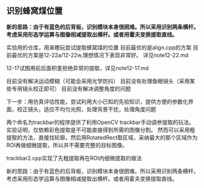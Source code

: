 ## 识别蜂窝煤位置
**新的思路：由于有蓝色的后背板，识别模块本身很困难。所以采用识别两条横杆。考虑采用形态学运算与图像相减提取出横杆。或者用霍夫变换提取直线。**

实验用的仓库，用来瞎玩尝试提取蜂窝煤的位置
目前最优的是align.cpp的方案
目前最优的方案是12-22a/12-22w,理想情况下表现非常好。
详见note12-22.md

12-17试图用前后面积差拒绝异常的提取，详见note12-17.md

目前没有解决运动模糊（可能会采用光学防抖）
目前没有处理鱼眼镜头（采用某些专用镜头校正即可）
目前没有解决调整角度的问题

下一步：用仿真评估性能，尝试利用大小已知的先验知识，提供方便的参数化界面，校正镜头，适应不均匀光照，处理背景干扰，处理角度问题

两个命名为trackbar的程序提供了利用OpenCV trackbar手动调参提取的玩法。实验证明，仅依赖彩色提取是不可能直接得到所需的图像分割。
然而可以采用粗提取的方法，直接找轮廓，然后用RotatedRect取区域，采纳最大的那个区域作为ROI再做细微提取，所以并不需要完整的目标图像。

trackbar2.cpp实现了先粗提取再在ROI内细微提取的做法

新的思路：由于有蓝色的后背板，识别模块本身很困难。所以采用识别两条横杆。考虑采用形态学运算与图像相减提取出横杆。或者用霍夫变换提取直线。
